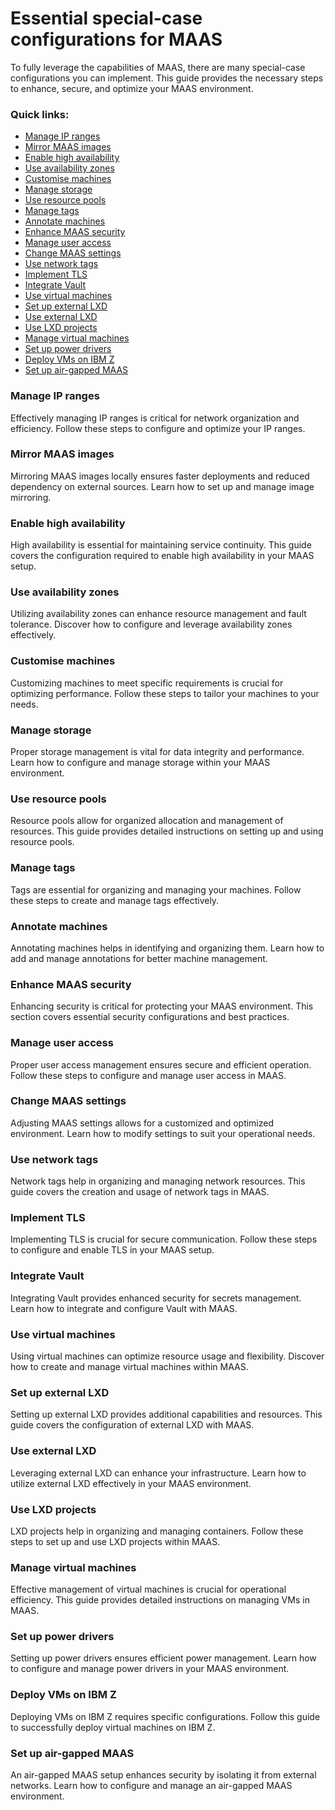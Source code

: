 # Essential special-case configurations for MAAS

To fully leverage the capabilities of MAAS, there are many special-case configurations you can implement. This guide provides the necessary steps to enhance, secure, and optimize your MAAS environment.

### Quick links:

- [Manage IP ranges](https://maas.io/docs/how-to-manage-ip-ranges)
- [Mirror MAAS images](https://maas.io/docs/how-to-mirror-maas-images)
- [Enable high availability](https://maas.io/docs/how-to-enable-high-availability)
- [Use availability zones](https://maas.io/docs/how-to-use-availability-zones)
- [Customise machines](https://maas.io/docs/how-to-customise-machines)
- [Manage storage](https://maas.io/docs/how-to-manage-storage)
- [Use resource pools](https://maas.io/docs/how-to-use-resource-pools)
- [Manage tags](https://maas.io/docs/how-to-manage-tags)
- [Annotate machines](https://maas.io/docs/how-to-annotate-machines)
- [Enhance MAAS security](https://maas.io/docs/how-to-enhance-maas-security)
- [Manage user access](https://maas.io/docs/how-to-manage-user-access)
- [Change MAAS settings](https://maas.io/docs/how-to-change-maas-settings)
- [Use network tags](https://maas.io/docs/how-to-use-network-tags)
- [Implement TLS](https://maas.io/docs/how-to-implement-tls)
- [Integrate Vault](https://maas.io/docs/how-to-integrate-vault)
- [Use virtual machines](https://maas.io/docs/how-to-use-virtual-machines)
- [Set up external LXD](https://maas.io/docs/how-to-set-up-external-lxd)
- [Use external LXD](https://maas.io/docs/how-to-use-external-lxd)
- [Use LXD projects](https://maas.io/docs/how-to-use-lxd-projects)
- [Manage virtual machines](https://maas.io/docs/how-to-manage-virtual-machines)
- [Set up power drivers](https://maas.io/docs/how-to-set-up-power-drivers)
- [Deploy VMs on IBM Z](https://maas.io/docs/how-to-deploy-vms-on-ibm-z)
- [Set up air-gapped MAAS](https://maas.io/docs/how-to-configure-an-air-gapped-maas)

### Manage IP ranges

Effectively managing IP ranges is critical for network organization and efficiency. Follow these steps to configure and optimize your IP ranges.

### Mirror MAAS images

Mirroring MAAS images locally ensures faster deployments and reduced dependency on external sources. Learn how to set up and manage image mirroring.

### Enable high availability

High availability is essential for maintaining service continuity. This guide covers the configuration required to enable high availability in your MAAS setup.

### Use availability zones

Utilizing availability zones can enhance resource management and fault tolerance. Discover how to configure and leverage availability zones effectively.

### Customise machines

Customizing machines to meet specific requirements is crucial for optimizing performance. Follow these steps to tailor your machines to your needs.

### Manage storage

Proper storage management is vital for data integrity and performance. Learn how to configure and manage storage within your MAAS environment.

### Use resource pools

Resource pools allow for organized allocation and management of resources. This guide provides detailed instructions on setting up and using resource pools.

### Manage tags

Tags are essential for organizing and managing your machines. Follow these steps to create and manage tags effectively.

### Annotate machines

Annotating machines helps in identifying and organizing them. Learn how to add and manage annotations for better machine management.

### Enhance MAAS security

Enhancing security is critical for protecting your MAAS environment. This section covers essential security configurations and best practices.

### Manage user access

Proper user access management ensures secure and efficient operation. Follow these steps to configure and manage user access in MAAS.

### Change MAAS settings

Adjusting MAAS settings allows for a customized and optimized environment. Learn how to modify settings to suit your operational needs.

### Use network tags

Network tags help in organizing and managing network resources. This guide covers the creation and usage of network tags in MAAS.

### Implement TLS

Implementing TLS is crucial for secure communication. Follow these steps to configure and enable TLS in your MAAS setup.

### Integrate Vault

Integrating Vault provides enhanced security for secrets management. Learn how to integrate and configure Vault with MAAS.

### Use virtual machines

Using virtual machines can optimize resource usage and flexibility. Discover how to create and manage virtual machines within MAAS.

### Set up external LXD

Setting up external LXD provides additional capabilities and resources. This guide covers the configuration of external LXD with MAAS.

### Use external LXD

Leveraging external LXD can enhance your infrastructure. Learn how to utilize external LXD effectively in your MAAS environment.

### Use LXD projects

LXD projects help in organizing and managing containers. Follow these steps to set up and use LXD projects within MAAS.

### Manage virtual machines

Effective management of virtual machines is crucial for operational efficiency. This guide provides detailed instructions on managing VMs in MAAS.

### Set up power drivers

Setting up power drivers ensures efficient power management. Learn how to configure and manage power drivers in your MAAS environment.

### Deploy VMs on IBM Z

Deploying VMs on IBM Z requires specific configurations. Follow this guide to successfully deploy virtual machines on IBM Z.

### Set up air-gapped MAAS

An air-gapped MAAS setup enhances security by isolating it from external networks. Learn how to configure and manage an air-gapped MAAS environment.
